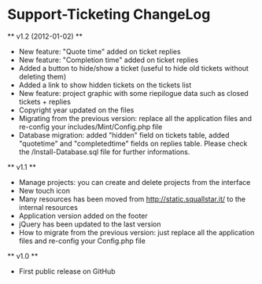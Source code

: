 # Support-Ticketing ChangeLog #

** v1.2 (2012-01-02) **

- New feature: "Quote time" added on ticket replies
- New feature: "Completion time" added on ticket replies
- Added a button to hide/show a ticket (useful to hide old tickets without deleting them)
- Added a link to show hidden tickets on the tickets list
- New feature: project graphic with some riepilogue data such as closed tickets + replies
- Copyright year updated on the files
- Migrating from the previous version: replace all the application files and re-config your includes/Mint/Config.php file
- Database migration: added "hidden" field on tickets table, added "quotetime" and "completedtime" fields on replies table. Please check the /Install-Database.sql file for further informations.

** v1.1 **

- Manage projects: you can create and delete projects from the interface
- New touch icon
- Many resources has been moved from http://static.squallstar.it/ to the internal resources
- Application version added on the footer
- jQuery has been updated to the last version
- How to migrate from the previous version: just replace all the application files and re-config your Config.php file


** v1.0 **

- First public release on GitHub